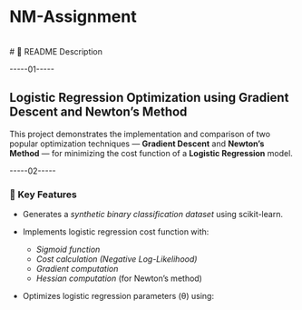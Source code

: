 # NM-Assignment
<br>
# 📘 README Description

-----01-----

## Logistic Regression Optimization using Gradient Descent and Newton’s Method

This project demonstrates the implementation and comparison of two popular optimization techniques — **Gradient Descent** and **Newton’s Method** — for minimizing the cost function of a **Logistic Regression** model.

-----02-----
### 🔹 Key Features

* Generates a *synthetic binary classification dataset* using scikit-learn.
* Implements logistic regression cost function with:

  * *Sigmoid function*
  * *Cost calculation (Negative Log-Likelihood)*
  * *Gradient computation*
  * *Hessian computation* (for Newton’s method)
* Optimizes logistic regression parameters (θ) using:
